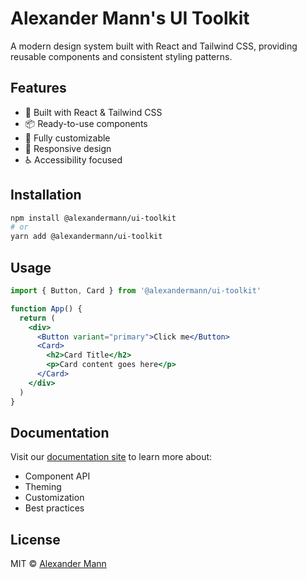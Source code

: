 # Alexander Mann's UI Toolkit

A modern design system built with React and Tailwind CSS, providing reusable components and consistent styling patterns.

## Features

- 🎨 Built with React & Tailwind CSS
- 📦 Ready-to-use components
- 🎯 Fully customizable
- 📱 Responsive design
- ♿ Accessibility focused

## Installation

```bash
npm install @alexandermann/ui-toolkit
# or
yarn add @alexandermann/ui-toolkit
```

## Usage

```jsx
import { Button, Card } from '@alexandermann/ui-toolkit'

function App() {
  return (
    <div>
      <Button variant="primary">Click me</Button>
      <Card>
        <h2>Card Title</h2>
        <p>Card content goes here</p>
      </Card>
    </div>
  )
}
```

## Documentation

Visit our [documentation site](https://alexandermann.github.io/ui-toolkit) to learn more about:

- Component API
- Theming
- Customization
- Best practices

## License

MIT © [Alexander Mann](https://github.com/alexander-mann)
